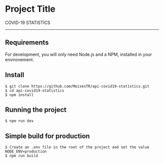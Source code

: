 # Project Title

COVID-19 STATISTICS

---
## Requirements

For development, you will only need Node.js and a NPM, installed in your environement.

## Install

    $ git clone https://github.com/MoisesTR/api-covid19-statistics.git
    $ cd api-covid19-statistics
    $ npm install


## Running the project

    $ npm run dev

## Simple build for production

    $ Create an .env file in the root of the project and set the value NODE_ENV=production
    $ npm run build
